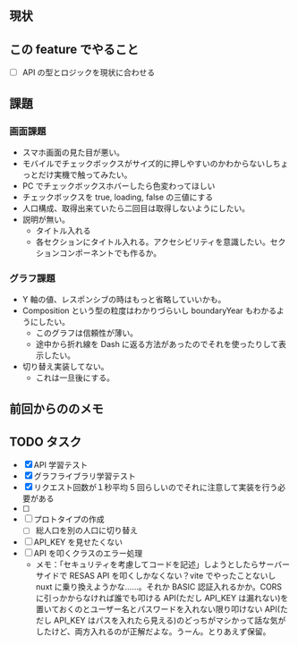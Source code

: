## 現状

## この feature でやること

- [ ] API の型とロジックを現状に合わせる


## 課題


### 画面課題

- スマホ画面の見た目が悪い。
- モバイルでチェックボックスがサイズ的に押しやすいのかわからないしちょっとだけ実機で触ってみたい。
- PC でチェックボックスホバーしたら色変わってほしい
- チェックボックスを true, loading, false の三値にする
- 人口構成、取得出来ていたら二回目は取得しないようにしたい。
- 説明が無い。
  - タイトル入れる
  - 各セクションにタイトル入れる。アクセシビリティを意識したい。セクションコンポーネントでも作るか。

### グラフ課題

- Y 軸の値、レスポンシブの時はもっと省略していいかも。
- Composition という型の粒度はわかりづらいし boundaryYear もわかるようにしたい。
  - このグラフは信頼性が薄い。
  - 途中から折れ線を Dash に返る方法があったのでそれを使ったりして表示したい。
- 切り替え実装してない。
  - これは一旦後にする。

## 前回からののメモ

## TODO タスク

- [x] API 学習テスト
- [x] グラフライブラリ学習テスト
- [x] リクエスト回数が１秒平均 5 回らしいのでそれに注意して実装を行う必要がある
- [ ]
- [ ] プロトタイプの作成
  - [ ] 総人口を別の人口に切り替え
- [ ] API_KEY を見せたくない
- [ ] API を叩くクラスのエラー処理
  - メモ：「セキュリティを考慮してコードを記述」しようとしたらサーバーサイドで RESAS API を叩くしかなくない？vite でやったことないし nuxt に乗り換えようかな……。それか BASIC 認証入れるかか。CORS に引っかからなければ誰でも叩ける API(ただし API_KEY は漏れない)を置いておくのとユーザー名とパスワードを入れない限り叩けない API(ただし API_KEY はパスを入れたら見える)のどっちがマシかって話な気がしたけど、両方入れるのが正解だよな。うーん。とりあえず保留。
